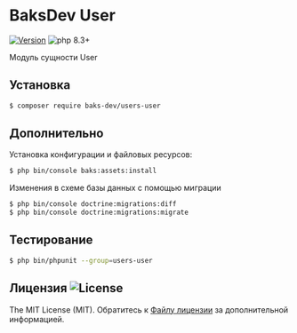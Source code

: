 # BaksDev User

[![Version](https://img.shields.io/badge/version-7.1.17-blue)](https://github.com/baks-dev/users-user/releases)
![php 8.3+](https://img.shields.io/badge/php-min%208.3-red.svg)

Модуль сущности User

## Установка

``` bash
$ composer require baks-dev/users-user
```

## Дополнительно

Установка конфигурации и файловых ресурсов:

``` bash
$ php bin/console baks:assets:install
```

Изменения в схеме базы данных с помощью миграции

``` bash
$ php bin/console doctrine:migrations:diff
$ php bin/console doctrine:migrations:migrate
```

## Тестирование

``` bash
$ php bin/phpunit --group=users-user
```

## Лицензия ![License](https://img.shields.io/badge/MIT-green)

The MIT License (MIT). Обратитесь к [Файлу лицензии](LICENSE.md) за дополнительной информацией.

